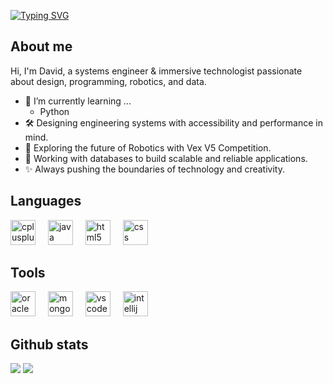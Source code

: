 [![Typing SVG](https://readme-typing-svg.herokuapp.com?color=75AEE2&size=35&center=true&vCenter=true&width=1000&lines=Welcome+to+my+GitHub+Profile!;My+name+is+David+Beltrán+Gómez;I'm+a+Systems+Engineer)](https://git.io/typing-svg)

<h2 align="left">About me</h2>

Hi, I'm David, a systems engineer & immersive technologist passionate about design, programming, robotics, and data.

- 🌱 I’m currently learning ...
  - Python
- 🛠️ Designing engineering systems with accessibility and performance in mind.
- 🤖 Exploring the future of Robotics with Vex V5 Competition.
- 🧩 Working with databases to build scalable and reliable applications.
- ✨ Always pushing the boundaries of technology and creativity.


<h2 align="left">Languages</h2>

<div align="left">
  <img src="https://cdn.jsdelivr.net/gh/devicons/devicon/icons/cplusplus/cplusplus-original.svg" height="40" alt="cplusplus logo"  />
  <img width="12" />
  <img src="https://cdn.jsdelivr.net/gh/devicons/devicon/icons/java/java-original.svg" height="40" alt="java logo"  />
  <img width="12" />
  <img src="https://cdn.jsdelivr.net/gh/devicons/devicon/icons/html5/html5-original.svg" height="40" alt="html5 logo"  />
  <img width="12" />
  <img src="https://cdn.jsdelivr.net/gh/devicons/devicon/icons/css3/css3-original.svg" height="40" alt="css logo"  />
</div>

<h2 align="left">Tools</h2>


<div align="left">
  <img src="https://cdn.jsdelivr.net/gh/devicons/devicon/icons/oracle/oracle-original.svg" height="40" alt="oracle logo"  />
  <img width="12" />
  <img src="https://cdn.jsdelivr.net/gh/devicons/devicon/icons/mongodb/mongodb-original.svg" height="40" alt="mongodb logo"  />
  <img width="12" />
  <img src="https://cdn.jsdelivr.net/gh/devicons/devicon/icons/vscode/vscode-original.svg" height="40" alt="vscode logo"  />
  <img width="12" />
  <img src="https://cdn.jsdelivr.net/gh/devicons/devicon/icons/intellij/intellij-original.svg" height="40" alt="intellij logo"  />
</div>


<h2 align="left">Github stats</h2> 

[![](https://github-readme-stats.vercel.app/api?username=david-beltrang&show_icons=true&theme=blueberry&hide_border=true&locale=en)](https://github.com/david-beltrang)
[![](https://github-readme-streak-stats.herokuapp.com/?user=david-beltrang&theme=blueberry)](https://github.com/david-beltrang)
</div>
